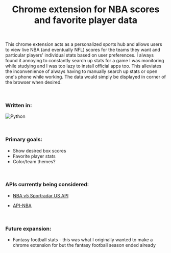 <h1 align="center"> Chrome extension for NBA scores and favorite player data </h1>

</br>

<p> This chrome extension acts as a personalized sports hub and allows users to view live NBA (and eventually NFL) scores for the teams they want and particular players' individual stats based on user preferences. I always found it annoying to constantly search up stats for a game I was monitoring while studying and I was too lazy to install official apps too. This alleviates the inconvenience of always having to manually search up stats or open one's phone while working. The data would simply be displayed in corner of the browser when desired.  </p>
  
  </br>
  
  <h3> Written in:</h3> 
  
  ![Python](https://img.shields.io/badge/python-3670A0?style=for-the-badge&logo=python&logoColor=ffdd54)
  
  </br>
  
  <h3> Primary goals:</h3>
  
  - Show desired box scores
  - Favorite player stats
  - Color/team themes?

  </br>
  
  <h3> APIs currently being considered:</h3>
  
  - <a href="https://developer.sportradar.com/docs/read/basketball/NBA_v5" target="_blank" rel="noreferrer">NBA v5 Sportradar US API</a>
  
  - <a href="https://rapidapi.com/api-sports/api/api-nba/details" target="_blank" rel="noreferrer">API-NBA</a>
  
  </br>
  
  <h3> Future expansion:</h3>
  
  - Fantasy football stats - this was what I originally wanted to make a chrome extension for but the fantasy football season ended already
